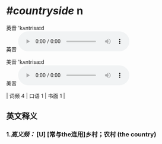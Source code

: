 # ***\#countryside*** n
英音 'kʌntrisaɪd  
英音
<audio src="./media/countryside-B.aac" controls="controls"></audio>

美音 'kʌntrisaɪd  
美音
<audio src="./media/countryside.aac" controls="controls"></audio>



| 词频 4 | 口语 1 | 书面 1 |  

英文释义
---
### 1.*高义频：* **[U] [常与the连用]乡村；农村 (the country)**  


